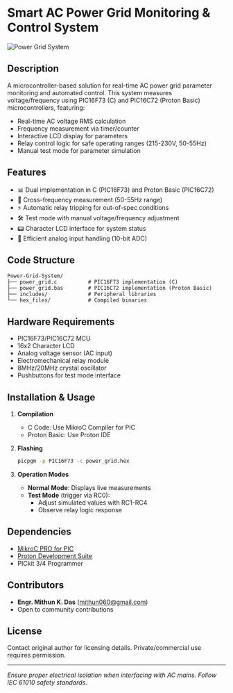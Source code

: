 # Smart AC Power Grid Monitoring & Control System

![Power Grid System](https://via.placeholder.com/800x400?text=Power+Grid+Monitoring+System) <!-- Add real image if available -->

## Description  
A microcontroller-based solution for real-time AC power grid parameter monitoring and automated control. This system measures voltage/frequency using PIC16F73 (C) and PIC16C72 (Proton Basic) microcontrollers, featuring:
- Real-time AC voltage RMS calculation
- Frequency measurement via timer/counter
- Interactive LCD display for parameters
- Relay control logic for safe operating ranges (215-230V, 50-55Hz)
- Manual test mode for parameter simulation

## Features
- 📊 Dual implementation in C (PIC16F73) and Proton Basic (PIC16C72)
- 🔄 Cross-frequency measurement (50-55Hz range)
- ⚡ Automatic relay tripping for out-of-spec conditions
- 🛠️ Test mode with manual voltage/frequency adjustment
- 📟 Character LCD interface for system status
- 🔋 Efficient analog input handling (10-bit ADC)

## Code Structure
```
Power-Grid-System/
├── power_grid.c          # PIC16F73 implementation (C)
├── power_grid.bas        # PIC16C72 implementation (Proton Basic)
├── includes/             # Peripheral libraries
└── hex_files/            # Compiled binaries
```

## Hardware Requirements
- PIC16F73/PIC16C72 MCU
- 16x2 Character LCD
- Analog voltage sensor (AC input)
- Electromechanical relay module
- 8MHz/20MHz crystal oscillator
- Pushbuttons for test mode interface

## Installation & Usage
1. **Compilation**  
   - C Code: Use MikroC Compiler for PIC
   - Proton Basic: Use Proton IDE

2. **Flashing**  
   ```bash
   picpgm -p PIC16F73 -c power_grid.hex
   ```

3. **Operation Modes**  
   - **Normal Mode**: Displays live measurements  
   - **Test Mode** (trigger via RC0):  
     - Adjust simulated values with RC1-RC4  
     - Observe relay logic response  

## Dependencies
- [MikroC PRO for PIC](https://www.mikroe.com/mikroc-pic)
- [Proton Development Suite](https://www.crownhill.co.uk/proton.php)
- PICkit 3/4 Programmer

## Contributors
- **Engr. Mithun K. Das** ([mithun060@gmail.com](mailto:mithun060@gmail.com))  
- Open to community contributions

## License  
Contact original author for licensing details. Private/commercial use requires permission.

---

*Ensure proper electrical isolation when interfacing with AC mains. Follow IEC 61010 safety standards.*